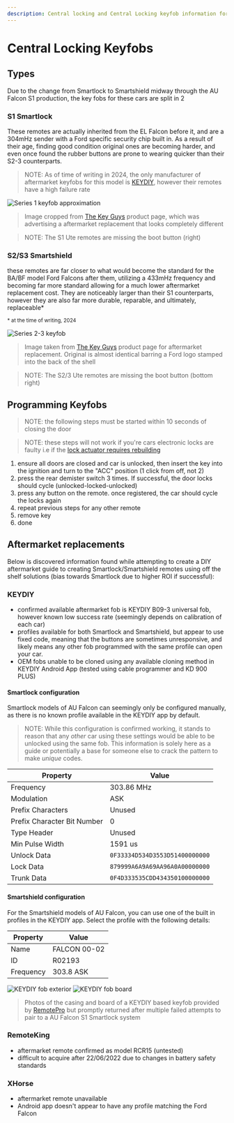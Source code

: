 ```yaml
---
description: Central locking and Central Locking keyfob information for the 1999-2002 Ford Falcon AU
---
```


# Central Locking Keyfobs

## Types
Due to the change from Smartlock to Smartshield midway through the AU Falcon S1 production, the key fobs for these cars are split in 2

### S1 Smartlock
These remotes are actually inherited from the EL Falcon before it, and are a 304mHz sender with a Ford specific security chip built in. As a result of their age, finding good condition original ones are becoming harder, and even once found the rubber buttons are prone to wearing quicker than their S2-3 counterparts.

> NOTE: As of time of writing in 2024, the only manufacturer of aftermarket keyfobs for this model is [KEYDIY](../../Credits.md#information-cross-referencing), however their remotes have a high failure rate

![Series 1 keyfob approximation](./S1-fob.png)

> Image cropped from [The Key Guys](../../Credits.md#collected-information-primarily-product-listing-images) product page, which was advertising a aftermarket replacement that looks completely different

> NOTE: The S1 Ute remotes are missing the boot button (right)

### S2/S3 Smartshield
these remotes are far closer to what would become the standard for the BA/BF model Ford Falcons after them, utilizing a 433mHz frequency and becoming far more standard allowing for a much lower aftermarket replacement cost. They are noticeably larger than their S1 counterparts, however they are also far more durable, reparable, and ultimately, replaceable*

<sup>* at the time of writing, 2024</sup>

![Series 2-3 keyfob](./S2-3-fob.png)

> Image taken from [The Key Guys](../../Credits.md#collected-information-primarily-product-listing-images) product page for aftermarket replacement. Original is almost identical barring a Ford logo stamped into the back of the shell

> NOTE: The S2/3 Ute remotes are missing the boot button (bottom right)

## Programming Keyfobs

> NOTE: the following steps must be started within 10 seconds of closing the door

> NOTE: these steps will not work if you're cars electronic locks are faulty i.e if the [lock actuator requires rebuilding](../../Body/DoorLockActuators/DoorLockActuators.md#replacement)

1. ensure all doors are closed and car is unlocked, then insert the key into the ignition and turn to the "ACC" position (1 click from off, not 2)
1. press the rear demister switch 3 times. If successful, the door locks should cycle (unlocked-locked-unlocked)
1. press any button on the remote. once registered, the car should cycle the locks again
1. repeat previous steps for any other remote
1. remove key
1. done

## Aftermarket replacements

Below is discovered information found while attempting to create a DIY aftermarket guide to creating Smartlock/Smartshield remotes using off the shelf solutions (bias towards Smartlock due to higher ROI if successful):

### KEYDIY
- confirmed available aftermarket fob is KEYDIY B09-3 universal fob, however known low success rate (seemingly depends on calibration of each car)
- profiles available for both Smartlock and Smartshield, but appear to use fixed code, meaning that the buttons are sometimes unresponsive, and likely means any other fob programmed with the same profile can open your car.
- OEM fobs unable to be cloned using any available cloning method in KEYDIY Android App (tested using cable programmer and KD 900 PLUS)

#### Smartlock configuration

Smartlock models of AU Falcon can seemingly only be configured manually, as there is no known profile available in the KEYDIY app by default.

> NOTE: While this configuration is confirmed working, it stands to reason that any *other* car using these settings would be able to be unlocked using the same fob. This information is solely here as a guide or potentially a base for someone else to crack the pattern to make *unique* codes.

| Property | Value |
| --- | --- |
| Frequency | 303.86 MHz |
| Modulation | ASK |
| Prefix Characters | Unused |
| Prefix Character Bit Number | 0 |
| Type Header | Unused |
| Min Pulse Width | 1591 us |
| Unlock Data | `0F33334D534D3553D51400000000` |
| Lock Data | `879999A6A9A69AA96A0A00000000` |
| Trunk Data | `0F4D333535CDD434350100000000` |

#### Smartshield configuration

For the Smartshield models of AU Falcon, you can use one of the built in profiles in the KEYDIY app. Select the profile with the following details:

| Property | Value |
| --- | --- |
| Name | FALCON 00-02 |
| ID | R02193 |
| Frequency | 303.8 ASK |

![KEYDIY fob exterior](./dodgy-keydiy-fob.jpg)
![KEYDIY fob board](./dodgy-keydiy-fob-board.jpg)

> Photos of the casing and board of a KEYDIY based keyfob provided by [RemotePro](../../Credits.md#wall-of-shame---information-gatekeepers-and-timewasters) but promptly returned after multiple failed attempts to pair to a AU Falcon S1 Smartlock system

### RemoteKing
- aftermarket remote confirmed as model RCR15 (untested)
- difficult to acquire after 22/06/2022 due to changes in battery safety standards

### XHorse
- aftermarket remote unavailable
- Android app doesn't appear to have any profile matching the Ford Falcon